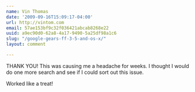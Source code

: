 ```yaml
---
name: Vin Thomas
date: '2009-09-16T15:09:17-04:00'
url: http://vintom.com
email: 57ae153bf9c32f036421abcab8268e22
uuid: a9ec90d0-62a8-4a17-9490-5a25df98a1c6
slug: "/google-gears-ff-3-5-and-os-x/"
layout: comment

---
```


THANK YOU! This was causing me a headache for weeks. I thought I would do one more search and see if I could sort out this issue. 

Worked like a treat!
